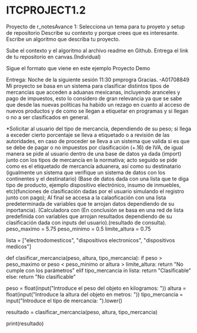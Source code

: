 # ITCPROJECT1.2

Proyecto de r_notesAvance 1: Selecciona un tema para tu proyeto y setup de repositorio
Describe su contexto y porque crees que es interesante. Escribe un algoritmo que describa tu proyecto.

Sube el contexto y el algoritmo al archivo readme en Github. Entrega el link de tu repositorio en canvas.(Individual)

Sigue el formato que viene en este ejemplo Proyecto Demo

Entrega: Noche de la siguiente sesión 11:30 pmprogra
Gracias.
-A01708849
Mi proyecto se basa en un sistema para clasificar distintos tipos de mercancías que acceden a aduanas mexicanas, incluyendo aranceles y pago de impuestos, esto lo considero de gran relevancia ya que se sabe que desde las nuevas políticas ha habido un rezago en cuanto al acceso de nuevos productos y de como se llegan a etiquetar en programas y si llegan o no a ser clasificados en general. 

*Solicitar al usuario del tipo de mercancia, dependiendo de su peso; si llega a exceder cierto porcentaje se lleva a etiquetado o a revisión de las autoridades, en caso de proceder se lleva a un sistema que valida si es que se debe de pagar o no impuestos por clasificación (+.16) de IVA, de igual manera se pide al usuario dentro de una base de datos ya dada (import) junto con los tipos de mercancía en la normativa; acto seguido se pide como es el etiquetado de mercancía aduanera, así como su destinatario (igualmente un sistema que verifique un sistema de datos con los continentes y el destinatario)
(Base de datos dada con una lista que te diga tipo de producto, ejemplo dispositivo electrónico, insumo de inmuebles, etc)(funciones de clasificación dadas por el usuario simulando el registro junto con pago); 
Al final se accesa a la calaoficación con una lista predeterminada de variables que te arrojan datos dependiendo de su inportancia). 
(Calculadora con 
(En conclusión se basa en una red de lista predefinida con variables que arrojan resultados dependiendo de su clasificación dada con inputs del usuario).(resultado de consulta).
peso_maximo = 5.75
peso_minimo = 0.5
limite_altura = 0.75

lista = ["electrodomesticos", "dispositivos electronicos", "dispositivos medicos"]

def clasificar_mercancia(peso, altura, tipo_mercancia):
    if peso > peso_maximo or peso < peso_minimo or altura > limite_altura:
        return "No cumple con los parámetros"
    elif tipo_mercancia in lista:
        return "Clasificable"
    else:
        return "No clasificable"

peso = float(input("Introduce el peso del objeto en kilogramos: "))
altura = float(input("Introduce la altura del objeto en metros: "))
tipo_mercancia = input("Introduce el tipo de mercancía: ").lower()

resultado = clasificar_mercancia(peso, altura, tipo_mercancia)

print(resultado)
